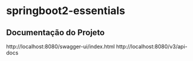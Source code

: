 # springboot2-essentials

## Documentação do Projeto
http://localhost:8080/swagger-ui/index.html
http://localhost:8080/v3/api-docs

